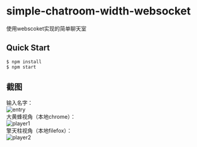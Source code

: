 # simple-chatroom-width-websocket
使用webscoket实现的简单聊天室

## Quick Start
```
$ npm install
$ npm start
```

## 截图
输入名字：  
![entry](http://static.czjake.com/simple-chat-root-width-websocket/entry.png)  
大黄蜂视角（本地chrome）：  
![player1](http://static.czjake.com/simple-chat-root-width-websocket/p1.png)  
擎天柱视角（本地filefox）：  
![player2](http://static.czjake.com/simple-chat-root-width-websocket/p2.png)  
